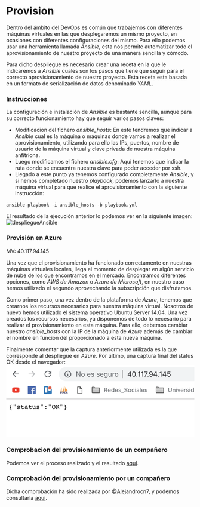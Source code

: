 # Provision 

Dentro del ámbito del DevOps es común que trabajemos con diferentes máquinas virtuales en las que desplegaremos un mismo proyecto, en ocasiones con diferentes configuraciones del mismo. Para ello podemos usar una herramienta llamada *Ansible*, esta nos permite automatizar todo el aprovisionamiento de nuestro proyecto de una manera sencilla y cómodo.

Para dicho despliegue es necesario crear una receta en la que le indicaremos a *Ansible* cuales son los pasos que tiene que seguir para el correcto aprovisionamiento de nuestro proyecto. Esta receta esta basada en un formato de serialización de datos denominado *YAML*.

### Instrucciones

La configuración e instalación de *Ansible* es bastante sencilla, aunque para su correcto funcionamiento hay que seguir varios pasos claves:
- Modificacion del fichero *ansible_hosts*: En este tendremos que indicar a *Ansible* cual es la máquina o máquinas donde vamos a realizar el aprovisionamiento, utilizando para ello las IPs, puertos, nombre de usuario de la máquina virtual y clave privada de nuestra máquina anfitriona.
- Luego modificamos el fichero *ansible.cfg*: Aquí tenemos que indicar la ruta donde se encuentra nuestra clave para poder acceder por ssh.
- Llegado a este punto ya tenemos configurado completamente *Ansible*, y si hemos completado nuestro *playbook*, podemos lanzarlo a nuestra máquina virtual para que realice el aprovisionamiento con la siguiente instrucción:
~~~
ansible-playbook -i ansible_hosts -b playbook.yml
~~~

El resultado de la ejecución anterior lo podemos ver en la siguiente imagen:
![despliegueAnsible](../docs/images/despliegueAnsible.png)

### Provisión en Azure

MV: 40.117.94.145

Una vez que el provisionamiento ha funcionado correctamente en nuestras máquinas virtuales locales, llega el momento de desplegar en algún servicio de nube de los que encontramos en el mercado. Encontramos diferentes opciones, como *AWS de Amazon* o *Azure de Microsoft*, en nuestro caso hemos utilizado el segundo aprovechando la subscripción que disfrutamos.

Como primer paso, una vez dentro de la plataforma de *Azure*, tenemos que crearnos los recursos necesarios para nuestra máquina virtual. Nosotros de nuevo hemos utilizado el sistema operativo Ubuntu Server 14.04. Una vez creados los recursos necesarios, ya disponemos de todo lo necesario para realizar el provisionamiento en esta máquina. Para ello, debemos cambiar nuestro *ansible_hosts* con la IP de la máquina de *Azure* además de cambiar el nombre en función del proporcionado a esta nueva máquina.

Finalmente comentar que la captura anteriormente utilizada es la que corresponde al despliegue en *Azure*. Por último, una captura final del status OK desde el navegador:
![statusOK](../docs/images/statusOK.png)

### Comprobacion del provisionamiento de un compañero

Podemos ver el proceso realizado y el resultado [aquí](https://github.com/AlejandroCN7/Proyecto-Cloud-Computing/blob/master/docs/comprobacionProvision.md).

### Comprobación del provisionamiento por un compañero

Dicha comprobación ha sido realizada por @Alejandrocn7, y podemos consultarla [aquí](https://github.com/luiisgallego/MII_CC_1819/blob/master/provision/Prueba_Provision/Prueba_provisionamiento.md).